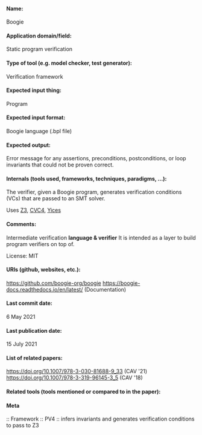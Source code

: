 #### Name:
Boogie

#### Application domain/field:
Static program verification

#### Type of tool (e.g. model checker, test generator):
Verification framework

#### Expected input thing:
Program

#### Expected input format:
Boogie language (.bpl file)

#### Expected output:
Error message for any assertions, preconditions, postconditions, or loop invariants that could not be proven correct.

#### Internals (tools used, frameworks, techniques, paradigms, ...):
The verifier, given a Boogie program, generates verification conditions (VCs) that are passed to an SMT solver.

Uses [Z3](../Solvers/SMT/Z3.md), [CVC4](../Solvers/SMT/CVC4.md), [Yices](../Solvers/SMT/Yices.md)

#### Comments:
Intermediate verification **language & verifier**
It is intended as a layer to build program verifiers on top of.

License: MIT

#### URIs (github, websites, etc.):
https://github.com/boogie-org/boogie
https://boogie-docs.readthedocs.io/en/latest/ (Documentation)

#### Last commit date:
6 May 2021

#### Last publication date:
15 July 2021

#### List of related papers:
https://doi.org/10.1007/978-3-030-81688-9_33 (CAV '21)
https://doi.org/10.1007/978-3-319-96145-3_5 (CAV '18)

#### Related tools (tools mentioned or compared to in the paper):

#### Meta
:: Framework
:: PV4           :: infers invariants and generates verification conditions to pass to Z3